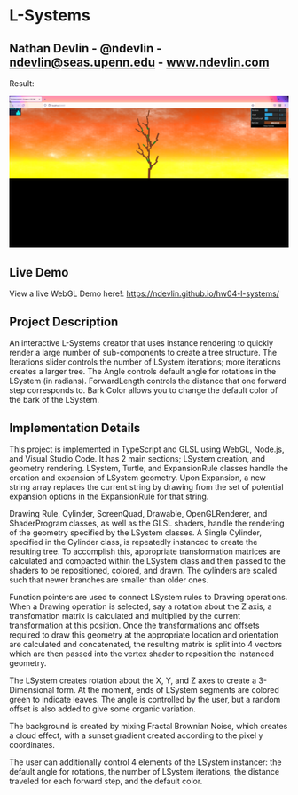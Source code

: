 # L-Systems

## Nathan Devlin - @ndevlin - ndevlin@seas.upenn.edu - www.ndevlin.com

Result:

![](Results.png)

## Live Demo
View a live WebGL Demo here!:
https://ndevlin.github.io/hw04-l-systems/

## Project Description

An interactive L-Systems creator that uses instance rendering to quickly render a large number of sub-components to create a tree structure. The Iterations slider controls the number of LSystem iterations; more iterations creates a larger tree. The Angle controls default angle for rotations in the LSystem (in radians). ForwardLength controls the distance that one forward step corresponds to. Bark Color allows you to change the default color of the bark of the LSystem.


## Implementation Details


This project is implemented in TypeScript and GLSL using WebGL, Node.js, and Visual Studio Code. It has 2 main sections; LSystem creation, and geometry rendering. LSystem, Turtle, and ExpansionRule classes handle the creation and expansion of LSystem geometry. Upon Expansion, a new string array replaces the current string by drawing from the set of potential expansion options in the ExpansionRule for that string. 

Drawing Rule, Cylinder, ScreenQuad, Drawable, OpenGLRenderer, and ShaderProgram classes, as well as the GLSL shaders, handle the rendering of the geometry specified by the LSystem classes. A Single Cylinder, specified in the Cylinder class, is repeatedly instanced to create the resulting tree. To accomplish this, appropriate transformation matrices are calculated and compacted within the LSystem class and then passed to the shaders to be repositioned, colored, and drawn. The cylinders are scaled such that newer branches are smaller than older ones.

Function pointers are used to connect LSystem rules to Drawing operations. When a Drawing operation is selected, say a rotation about the Z axis, a transfomation matrix is calculated and multiplied by the current transformation at this position. Once the transformations and offsets required to draw this geometry at the appropriate location and orientation are calculated and concatenated, the resulting matrix is split into 4 vectors which are then passed into the vertex shader to reposition the instanced geometry.

The LSystem creates rotation about the X, Y, and Z axes to create a 3-Dimensional form. At the moment, ends of LSystem segments are colored green to indicate leaves. The angle is controlled by the user, but a random offset is also added to give some organic variation. 


The background is created by mixing Fractal Brownian Noise, which creates a cloud effect, with a sunset gradient created according to the pixel y coordinates. 

The user can additionally control 4 elements of the LSystem instancer: the default angle for rotations, the number of LSystem iterations, the distance traveled for each forward step, and the default color.




